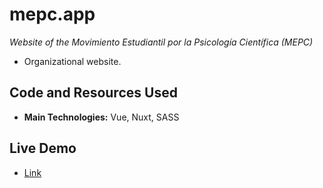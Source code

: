 # mepc.app

_Website of the Movimiento Estudiantil por la Psicología Científica (MEPC)_

- Organizational website.

## Code and Resources Used

- **Main Technologies:** Vue, Nuxt, SASS

## Live Demo

- [Link](https://mepc.app)
